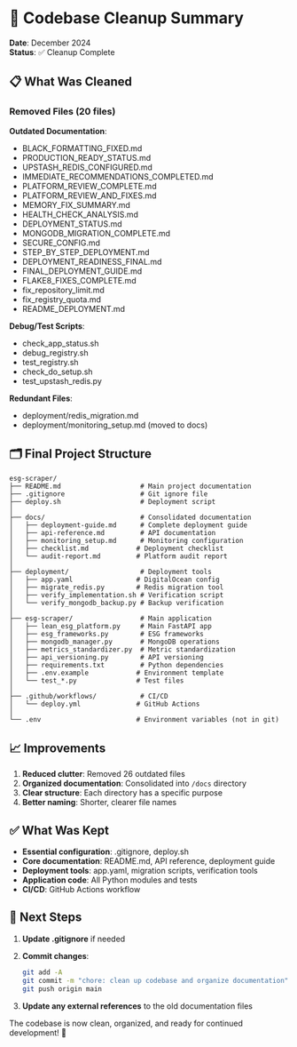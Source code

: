 # 🧹 Codebase Cleanup Summary

**Date**: December 2024  
**Status**: ✅ Cleanup Complete

## 📋 What Was Cleaned

### Removed Files (20 files)

**Outdated Documentation**:
- BLACK_FORMATTING_FIXED.md
- PRODUCTION_READY_STATUS.md
- UPSTASH_REDIS_CONFIGURED.md
- IMMEDIATE_RECOMMENDATIONS_COMPLETED.md
- PLATFORM_REVIEW_COMPLETE.md
- PLATFORM_REVIEW_AND_FIXES.md
- MEMORY_FIX_SUMMARY.md
- HEALTH_CHECK_ANALYSIS.md
- DEPLOYMENT_STATUS.md
- MONGODB_MIGRATION_COMPLETE.md
- SECURE_CONFIG.md
- STEP_BY_STEP_DEPLOYMENT.md
- DEPLOYMENT_READINESS_FINAL.md
- FINAL_DEPLOYMENT_GUIDE.md
- FLAKE8_FIXES_COMPLETE.md
- fix_repository_limit.md
- fix_registry_quota.md
- README_DEPLOYMENT.md

**Debug/Test Scripts**:
- check_app_status.sh
- debug_registry.sh
- test_registry.sh
- check_do_setup.sh
- test_upstash_redis.py

**Redundant Files**:
- deployment/redis_migration.md
- deployment/monitoring_setup.md (moved to docs)

## 🗂️ Final Project Structure

```
esg-scraper/
├── README.md                    # Main project documentation
├── .gitignore                   # Git ignore file
├── deploy.sh                    # Deployment script
│
├── docs/                        # Consolidated documentation
│   ├── deployment-guide.md      # Complete deployment guide
│   ├── api-reference.md         # API documentation
│   ├── monitoring_setup.md      # Monitoring configuration
│   ├── checklist.md            # Deployment checklist
│   └── audit-report.md         # Platform audit report
│
├── deployment/                  # Deployment tools
│   ├── app.yaml                # DigitalOcean config
│   ├── migrate_redis.py        # Redis migration tool
│   ├── verify_implementation.sh # Verification script
│   └── verify_mongodb_backup.py # Backup verification
│
├── esg-scraper/                 # Main application
│   ├── lean_esg_platform.py     # Main FastAPI app
│   ├── esg_frameworks.py        # ESG frameworks
│   ├── mongodb_manager.py       # MongoDB operations
│   ├── metrics_standardizer.py  # Metric standardization
│   ├── api_versioning.py        # API versioning
│   ├── requirements.txt         # Python dependencies
│   ├── .env.example            # Environment template
│   └── test_*.py               # Test files
│
├── .github/workflows/           # CI/CD
│   └── deploy.yml              # GitHub Actions
│
└── .env                        # Environment variables (not in git)
```

## 📈 Improvements

1. **Reduced clutter**: Removed 26 outdated files
2. **Organized documentation**: Consolidated into `/docs` directory
3. **Clear structure**: Each directory has a specific purpose
4. **Better naming**: Shorter, clearer file names

## ✅ What Was Kept

- **Essential configuration**: .gitignore, deploy.sh
- **Core documentation**: README.md, API reference, deployment guide
- **Deployment tools**: app.yaml, migration scripts, verification tools
- **Application code**: All Python modules and tests
- **CI/CD**: GitHub Actions workflow

## 🚀 Next Steps

1. **Update .gitignore** if needed
2. **Commit changes**:
   ```bash
   git add -A
   git commit -m "chore: clean up codebase and organize documentation"
   git push origin main
   ```

3. **Update any external references** to the old documentation files

The codebase is now clean, organized, and ready for continued development! 🎉 